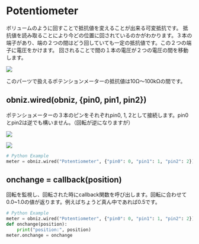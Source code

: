 # Potentiometer
ボリュームのように回すことで抵抗値を変えることが出来る可変抵抗です。
抵抗値を読み取ることにより今どの位置に回されているのかがわかります。３本の端子があり、端の２つの間はどう回していても一定の抵抗値です。この２つの端子に電圧をかけます。
回されることで間の１本の電圧が２つの電圧の間を移動します。

![](./pm.jpg)


このパーツで扱えるポテンションメーターの抵抗値は10Ω〜100kΩの間です。

## obniz.wired(obniz, {pin0, pin1, pin2})
ポテンショメーターの３本のピンをそれぞれpin0, 1, 2として接続します。pin0とpin2は逆でも構いません。（回転が逆になりますが）

![](./c_pm.jpg)


![](./wired.png)

```Python
# Python Example
meter = obniz.wired("Potentiometer", {"pin0": 0, "pin1": 1, "pin2": 2})
```
## onchange = callback(position)
回転を監視し、回転された時にcallback関数を呼び出します。回転に合わせて0.0~1.0の値が返ります。例えばちょうど真ん中であれば0.5です。
```Python
# Python Example
meter = obniz.wired("Potentiometer", {"pin0": 0, "pin1": 1, "pin2": 2})
def onchange(position):
    print("position:", position)
meter.onchange = onchange
```